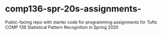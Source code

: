 # comp136-spr-20s-assignments-
Public-facing repo with starter code for programming assignments for Tufts COMP 136 Statistical Pattern Recognition in Spring 2020
